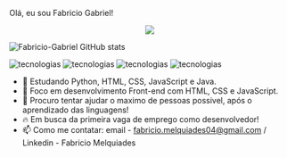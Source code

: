 Olá, eu sou Fabricio Gabriel!

<div style="display: inline_block" align="center">
  <img src="https://www.google.com/url?sa=i&url=https%3A%2F%2Fbr.pinterest.com%2Fpin%2F724235183832104781%2F&psig=AOvVaw3ARyPOI1VmKQcBSud4hS6u&ust=1712692922028000&source=images&cd=vfe&opi=89978449&ved=0CBEQjRxqFwoTCPj3qbu0s4UDFQAAAAAdAAAAABAT"></img>
</div>



![Fabricio-Gabriel GitHub stats](https://github-readme-stats.vercel.app/api?username=Fabricio-Gabriel&show_icons=true&theme=tokyonight&count_private=true)



![tecnologias](https://img.shields.io/badge/HTML5-E34F26?style=for-the-badge&logo=html5&logoColor=white) 
![tecnologias](https://img.shields.io/badge/CSS3-1572B6?style=for-the-badge&logo=css3&logoColor=white) 
![tecnologias](https://img.shields.io/badge/JavaScript-F7DF1E?style=for-the-badge&logo=javascript&logoColor=black) 
![tecnologias](https://img.shields.io/badge/Python-14354C?style=for-the-badge&logo=python&logoColor=white)



- 👀 Estudando Python, HTML, CSS, JavaScript e Java. 
- 🌱 Foco em desenvolvimento Front-end com HTML, CSS e JavaScript.
- 💞️ Procuro tentar ajudar o maximo de pessoas possivel, após o aprendizado das linguagens!
- 🔥 Em busca da primeira vaga de emprego como desenvolvedor!
- 📫 Como me contatar: email - fabricio.melquiades04@gmail.com / Linkedin - Fabricio Melquiades


